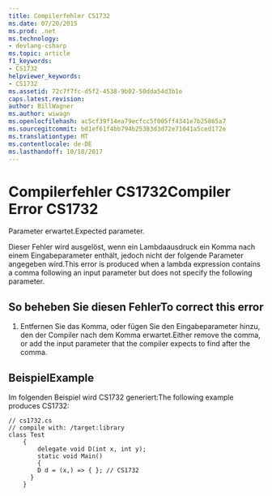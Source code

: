 ```yaml
---
title: Compilerfehler CS1732
ms.date: 07/20/2015
ms.prod: .net
ms.technology:
- devlang-csharp
ms.topic: article
f1_keywords:
- CS1732
helpviewer_keywords:
- CS1732
ms.assetid: 72c7f7fc-d5f2-4538-9b02-50dda54d3b1e
caps.latest.revision: 
author: BillWagner
ms.author: wiwagn
ms.openlocfilehash: ac5cf39f14ea79ecfcc5f005ff4341e7b25865a7
ms.sourcegitcommit: bd1ef61f4bb794b25383d3d72e71041a5ced172e
ms.translationtype: MT
ms.contentlocale: de-DE
ms.lasthandoff: 10/18/2017
---
```

# <a name="compiler-error-cs1732"></a><span data-ttu-id="3b18f-102">Compilerfehler CS1732</span><span class="sxs-lookup"><span data-stu-id="3b18f-102">Compiler Error CS1732</span></span>
<span data-ttu-id="3b18f-103">Parameter erwartet.</span><span class="sxs-lookup"><span data-stu-id="3b18f-103">Expected parameter.</span></span>  
  
 <span data-ttu-id="3b18f-104">Dieser Fehler wird ausgelöst, wenn ein Lambdaausdruck ein Komma nach einem Eingabeparameter enthält, jedoch nicht der folgende Parameter angegeben wird.</span><span class="sxs-lookup"><span data-stu-id="3b18f-104">This error is produced when a lambda expression contains a comma following an input parameter but does not specify the following parameter.</span></span>  
  
## <a name="to-correct-this-error"></a><span data-ttu-id="3b18f-105">So beheben Sie diesen Fehler</span><span class="sxs-lookup"><span data-stu-id="3b18f-105">To correct this error</span></span>  
  
1.  <span data-ttu-id="3b18f-106">Entfernen Sie das Komma, oder fügen Sie den Eingabeparameter hinzu, den der Compiler nach dem Komma erwartet.</span><span class="sxs-lookup"><span data-stu-id="3b18f-106">Either remove the comma, or add the input parameter that the compiler expects to find after the comma.</span></span>  
  
## <a name="example"></a><span data-ttu-id="3b18f-107">Beispiel</span><span class="sxs-lookup"><span data-stu-id="3b18f-107">Example</span></span>  
 <span data-ttu-id="3b18f-108">Im folgenden Beispiel wird CS1732 generiert:</span><span class="sxs-lookup"><span data-stu-id="3b18f-108">The following example produces CS1732:</span></span>  
  
```  
// cs1732.cs  
// compile with: /target:library  
class Test  
    {  
        delegate void D(int x, int y);  
        static void Main()  
        {  
        D d = (x,) => { }; // CS1732  
      }  
    }  
```
